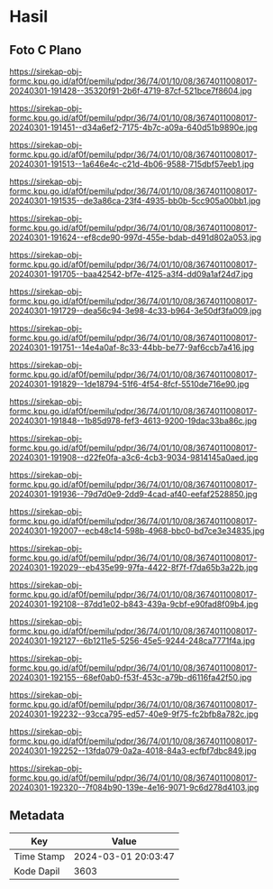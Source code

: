 # Hasil

## Foto C Plano

https://sirekap-obj-formc.kpu.go.id/af0f/pemilu/pdpr/36/74/01/10/08/3674011008017-20240301-191428--35320f91-2b6f-4719-87cf-521bce7f8604.jpg

https://sirekap-obj-formc.kpu.go.id/af0f/pemilu/pdpr/36/74/01/10/08/3674011008017-20240301-191451--d34a6ef2-7175-4b7c-a09a-640d51b9890e.jpg

https://sirekap-obj-formc.kpu.go.id/af0f/pemilu/pdpr/36/74/01/10/08/3674011008017-20240301-191513--1a646e4c-c21d-4b06-9588-715dbf57eeb1.jpg

https://sirekap-obj-formc.kpu.go.id/af0f/pemilu/pdpr/36/74/01/10/08/3674011008017-20240301-191535--de3a86ca-23f4-4935-bb0b-5cc905a00bb1.jpg

https://sirekap-obj-formc.kpu.go.id/af0f/pemilu/pdpr/36/74/01/10/08/3674011008017-20240301-191624--ef8cde90-997d-455e-bdab-d491d802a053.jpg

https://sirekap-obj-formc.kpu.go.id/af0f/pemilu/pdpr/36/74/01/10/08/3674011008017-20240301-191705--baa42542-bf7e-4125-a3f4-dd09a1af24d7.jpg

https://sirekap-obj-formc.kpu.go.id/af0f/pemilu/pdpr/36/74/01/10/08/3674011008017-20240301-191729--dea56c94-3e98-4c33-b964-3e50df3fa009.jpg

https://sirekap-obj-formc.kpu.go.id/af0f/pemilu/pdpr/36/74/01/10/08/3674011008017-20240301-191751--14e4a0af-8c33-44bb-be77-9af6ccb7a416.jpg

https://sirekap-obj-formc.kpu.go.id/af0f/pemilu/pdpr/36/74/01/10/08/3674011008017-20240301-191829--1de18794-51f6-4f54-8fcf-5510de716e90.jpg

https://sirekap-obj-formc.kpu.go.id/af0f/pemilu/pdpr/36/74/01/10/08/3674011008017-20240301-191848--1b85d978-fef3-4613-9200-19dac33ba86c.jpg

https://sirekap-obj-formc.kpu.go.id/af0f/pemilu/pdpr/36/74/01/10/08/3674011008017-20240301-191908--d22fe0fa-a3c6-4cb3-9034-9814145a0aed.jpg

https://sirekap-obj-formc.kpu.go.id/af0f/pemilu/pdpr/36/74/01/10/08/3674011008017-20240301-191936--79d7d0e9-2dd9-4cad-af40-eefaf2528850.jpg

https://sirekap-obj-formc.kpu.go.id/af0f/pemilu/pdpr/36/74/01/10/08/3674011008017-20240301-192007--ecb48c14-598b-4968-bbc0-bd7ce3e34835.jpg

https://sirekap-obj-formc.kpu.go.id/af0f/pemilu/pdpr/36/74/01/10/08/3674011008017-20240301-192029--eb435e99-97fa-4422-8f7f-f7da65b3a22b.jpg

https://sirekap-obj-formc.kpu.go.id/af0f/pemilu/pdpr/36/74/01/10/08/3674011008017-20240301-192108--87dd1e02-b843-439a-9cbf-e90fad8f09b4.jpg

https://sirekap-obj-formc.kpu.go.id/af0f/pemilu/pdpr/36/74/01/10/08/3674011008017-20240301-192127--6b1211e5-5256-45e5-9244-248ca7771f4a.jpg

https://sirekap-obj-formc.kpu.go.id/af0f/pemilu/pdpr/36/74/01/10/08/3674011008017-20240301-192155--68ef0ab0-f53f-453c-a79b-d6116fa42f50.jpg

https://sirekap-obj-formc.kpu.go.id/af0f/pemilu/pdpr/36/74/01/10/08/3674011008017-20240301-192232--93cca795-ed57-40e9-9f75-fc2bfb8a782c.jpg

https://sirekap-obj-formc.kpu.go.id/af0f/pemilu/pdpr/36/74/01/10/08/3674011008017-20240301-192252--13fda079-0a2a-4018-84a3-ecfbf7dbc849.jpg

https://sirekap-obj-formc.kpu.go.id/af0f/pemilu/pdpr/36/74/01/10/08/3674011008017-20240301-192320--7f084b90-139e-4e16-9071-9c6d278d4103.jpg


## Metadata

| Key        | Value               |
| ---------- | ------------------- |
| Time Stamp | 2024-03-01 20:03:47 |
| Kode Dapil | 3603                |



